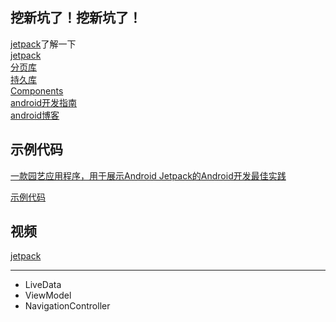 ## 挖新坑了！挖新坑了！
[jetpack](https://developer.android.com/jetpack/docs/getting-started)了解一下  
[jetpack](https://developer.android.com/jetpack/)  
[分页库](https://developer.android.com/topic/libraries/architecture/paging)  
[持久库](https://developer.android.com/reference/android/arch/persistence/room/Room)  
[Components](https://developer.android.com/topic/libraries/architecture/adding-components)  
[android开发指南](https://developer.android.com/guide/)  
[android博客](https://android-developers.googleblog.com/)  

## 示例代码
[一款园艺应用程序，用于展示Android Jetpack的Android开发最佳实践](https://github.com/googlesamples/android-sunflower)

[示例代码](https://github.com/googlesamples/android-architecture-components)

## 视频
[jetpack](https://www.youtube.com/watch?v=r8U5Rtcr5UU&list=PLWz5rJ2EKKc9mxIBd0DRw9gwXuQshgmn2&index=3&t=0s)

---

+ LiveData
+ ViewModel
+ NavigationController

